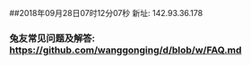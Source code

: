 ##2018年09月28日07时12分07秒 新址: 142.93.36.178
### 兔友常见问题及解答: https://github.com/wanggonging/d/blob/w/FAQ.md
